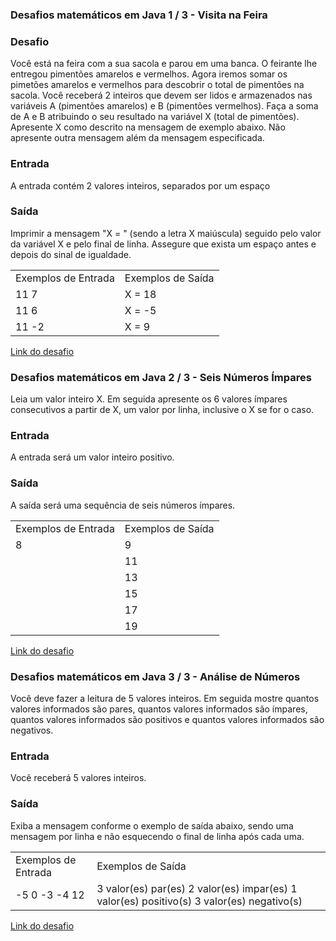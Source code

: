 <html>
  <head>
  </head>
  <body>
    <h3>Desafios matemáticos em Java 1 / 3 - Visita na Feira</h3>
    <h3>Desafio</h3>
    <p>Você está na feira com a sua sacola e parou em uma banca. O feirante lhe entregou pimentões amarelos e vermelhos. Agora iremos somar os pimetões amarelos e vermelhos para descobrir o total de pimentões na sacola.  Você receberá 2 inteiros que devem ser lidos e armazenados nas variáveis A (pimentões amarelos) e B (pimentões vermelhos). Faça a soma de A e B atribuindo o seu resultado na variável X (total de pimentões). Apresente X como descrito na mensagem de exemplo abaixo. Não apresente outra mensagem além da mensagem especificada.</p>
    <h3>Entrada</h3>
    <p>A entrada contém 2 valores inteiros, separados por um espaço</p>
    <h3>Saída</h3>
    <p>Imprimir a mensagem "X = " (sendo a letra X maiúscula) seguido pelo valor da variável X e pelo final de linha. Assegure que exista um espaço antes e depois do sinal de igualdade.</p>
    <table>
      <tr><td>Exemplos de Entrada</td><td>Exemplos de Saída</td></tr>
      <tr><td>11 7</td><td>X = 18</td></tr>
      <tr><td>11 6</td><td>X = -5</td></tr>
      <tr><td>11 -2</td><td>X = 9</td></tr>
    </table>
    <a href="https://github.com/ErikRibeiro/Desafios-DIO-GFT-START-2-Java/blob/main/Desafio-Dio/src/DesafiosMatem%C3%A1ticosJava/VisitaNaFeira.java">Link do desafio</a><br><h3>Desafios matemáticos em Java 2 / 3 - Seis Números Ímpares</h3>
    <p>Leia um valor inteiro X. Em seguida apresente os 6 valores ímpares consecutivos a partir de X, um valor por linha, inclusive o X se for o caso.</p>
    <h3>Entrada</h3>
    <p>A entrada será um valor inteiro positivo.</p>
    <h3>Saída</h3>
    <p>A saída será uma sequência de seis números ímpares.</p>
    <table>
      <tr><td>Exemplos de Entrada</td><td>Exemplos de Saída</td></tr>
      <tr><td>8</td><td>9</td></tr>
      <tr><td> </td><td>11</td></tr>
      <tr><td> </td><td>13</td></tr>
      <tr><td> </td><td>15</td></tr>
      <tr><td> </td><td>17</td></tr>
      <tr><td> </td><td>19</td></tr>
    </table>
    <a href="https://github.com/ErikRibeiro/Desafios-DIO-GFT-START-2-Java/blob/main/Desafio-Dio/src/DesafiosMatem%C3%A1ticosJava/SeisNumerosImpares.java">Link do desafio</a>
    <br>
    <h3>Desafios matemáticos em Java 3 / 3 - Análise de Números</h3>
    <p>Você deve fazer a leitura de 5 valores inteiros. Em seguida mostre quantos valores informados são pares, quantos valores informados são ímpares, quantos valores informados são positivos e quantos valores informados são negativos.</p>
    <h3>Entrada</h3>
    <p>Você receberá 5 valores inteiros.</p>
    <h3>Saída</h3>
    <p>Exiba a mensagem conforme o exemplo de saída abaixo, sendo uma mensagem por linha e não esquecendo o final de linha após cada uma.</p>
    <table>
      <tr><td>Exemplos de Entrada</td><td>Exemplos de Saída</td></tr>
      <tr><td>-5 0 -3 -4 12</td><td>3 valor(es) par(es) 2 valor(es) impar(es) 1 valor(es) positivo(s) 3 valor(es) negativo(s)</td></tr>
    </table>
    <a href="https://github.com/ErikRibeiro/Desafios-DIO-GFT-START-2-Java/blob/main/Desafio-Dio/src/DesafiosMatem%C3%A1ticosJava/SeisNumerosImpares.java">Link do desafio</a>
  </body>
</html>
